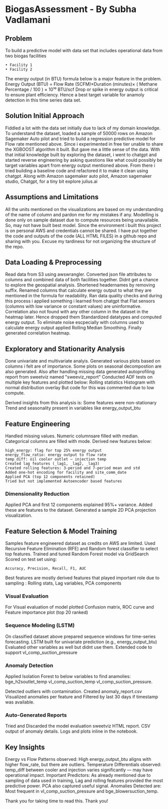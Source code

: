 # BiogasAssessment - By Subha Vadlamani

## Problem
To build a predictive model with data set that includes operational data from two biogas facilities

    • Facility 1
    • Facility 2
The energy output (in BTU) formula below is a major feature in the problem.
Energy Output (BTU) = Flow Rate (SCFM)×Duration (minutes)×
( Methane Percentage / 100 ) × 10¹⁰ BTU/scf
Drop or spike in energy output is critical to ensure plant efficiency. Hence a best target variable for anamoly detection in this time series data set.

## Solution Initial Approach
Fiddled a lot with the data set initially due to lack of my domain knowledge.
To understand the dataset, loaded a sample of 50000 rows on Amazon Sagemaker Auto pilot and tried to build a regression predictive model for Flow rate mentioned above. Since i experimented in free tier unable to share the XGBOOST algorithm it built. But gave me a little sense of the data.
With that initial knowledge built by exploring the dataset, i went to chatgpt and started reverse engineering by asking questions like what could possibly be target variables apart from energy output mentioned above. From there i tried building a baseline code and refactored it to make it clean using chatgpt.
Along with Amazon sagemaker auto pilot, Amazon sagemaker studio, Chatgpt, for a tiny bit explore julius.ai

## Assumptions and Limitations
All the units mentioned on the visualizations are based on my understanding of the name of column and pardon me for my mistakes if any.
Modelling is done only on sample dataset due to compute resources being unavailable. So, may not have built best model.
Since the environment i built this project is on personal AWS and credentials cannot be shared. I have put together the code and outputs of the code (ALL HTML FILES) in a github repo and sharing with you.
Excuse my tardiness for not organizing the structure of the repo.

## Data Loading & Preprocessing
Read data from S3 using awswrangler. Converted json file attributes to columns and combined data of both facilities together. Didnt get a chance to explore the geospatial analysis.
Shortened headernames by removing suffix. Renamed columns that calculate energy output to what they are mentioned in the formula for readability.
Ran data quality checks and during this process i applied something i learned from chatgpt that Flat sensors (columns with low variance or constant values) are uninformative. Correlation also not found with any other column in the dataset in the heatmap later. Hence dropped them
Standardized datatypes and computed energy output.
To eliminate noise escpecially with columns used to calculate energy output applied Rolling Median Smoothing.
Finally generated correlation heatmap.

## Exploratory and Stationarity Analysis
Done univariate and multivariate analyis. Generated various plots based on columns i felt are of importance.
Some plots on seasonal decompostion are also generated.
Also after handling missing data generated autoprofiling report from sweetviz named "sweeviz_report"
Conducted ADF tests on multiple key features and plotted below:
    Rolling statistics
    Histogram with normal distribution overlay
But code for this was commented due to low compute.

Derived insights from this analysis is:
Some features were non-stationary
Trend and seasonality present in variables like energy_output_btu

## Feature Engineering
Handled missing values. Numeric columnsare filled with median. Categorical columns are filled with mode.
Derived new features below:

    high_energy: flag for top 25% energy output
    energy_flow_ratio: energy output to flow rate
    temp_diff: oil cooler outlet – injection temp
    Created lag features (_lag1, _lag2, _lag3)
    Created rolling features: 3-period and 7-period mean and std
    Added one-hot encoding for facility and site_comm_date
    Applied PCA (top 12 components retained)
    Tried but not implemented Autoencoder based features
    
### Dimensionality Reduction
Applied PCA and first 12 components explained 95%+ variance. Added these are features to the dataset.
Generated a sample 2D PCA projection visualization.

## Feature Selection & Model Training
Samples feature engineered dataset as credits on AWS are limited.
Used Recursive Feature Elimination (RFE) and Random forest classifier to select top features.
Trained and tuned Random Forest model via GridSearch
Scored on test set using:

    Accuracy, Precision, Recall, F1, AUC

Best features are mostly derived features that played important role due to sampling : Rolling stats, Lag variables, PCA components

### Visual Evaluation
For Visual evaluation of model plotted Confusion matrix, ROC curve and Feature importance plot (top 20 ranked)

###  Sequence Modeling (LSTM)
On classified dataset above prepared sequence windows for time-series forecasting.
LSTM built for univariate prediction (e.g., energy_output_btu)
Evaluated other variables as well but didnt use them.
Extended code to support vl_comp_suction_pressure

### Anomaly Detection
Applied Isolation Forest to below variables to find anamolies:
    bge_h2soutlet_temp
    vl_comp_suction_temp
    vl_comp_suction_pressure.

Detected outliers with contamination. Created anomaly_report.csv
Visualized anomalies per feature and Filtered by last 30 days if timestamp was available.

### Auto-Generated Reports
Tried and Discarded the model evaluation sweetviz HTML report.
CSV output of anomaly details. Logs and plots inline in the notebook.

## Key Insights

Energy vs Flow Patterns observed: High energy_output_btu aligns with higher flow_rate, but there are outliers.
Temperature Differentials observed: temp_diff between cooler and injection varies significantly — may have operational impact.
Important Predictors:  As already mentioned due to sampling of data used in training, Lag and rolling features provided the most predictive power. PCA also captured useful signal.
Anomalies Detected are: Most frequent in vl_comp_suction_pressure and bge_blowersuction_temp.

Thank you for taking time to read this. Thank you!
